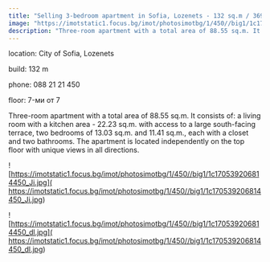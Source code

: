 ```yaml
---
title: "Selling 3-bedroom apartment in Sofia, Lozenets - 132 sq.m / 369,700 EUR :: imot.bg Ad"
image: "https://imotstatic1.focus.bg/imot/photosimotbg/1/450//big1/1c170539206814450_tT.jpg"
description: "Three-room apartment with a total area of 88.55 sq.m. It consists of: a living room with a kitchen area - 22.23 sq.m. with access to a large south-facing terrace, two bedrooms of 13.03 sq.m. and 11.41 sq.m., each with a closet and two bathrooms. The apartment is located independently on the top floor with unique views in all directions."
---
```


location: City of Sofia, Lozenets

build: 132 m

phone: 088 21 21 450

floor: 7-ми от 7

Three-room apartment with a total area of 88.55 sq.m. It consists of: a living room with a kitchen area - 22.23 sq.m. with access to a large south-facing terrace, two bedrooms of 13.03 sq.m. and 11.41 sq.m., each with a closet and two bathrooms. The apartment is located independently on the top floor with unique views in all directions.


![https://imotstatic1.focus.bg/imot/photosimotbg/1/450//big1/1c170539206814450_Ji.jpg]( https://imotstatic1.focus.bg/imot/photosimotbg/1/450//big1/1c170539206814450_Ji.jpg)


![https://imotstatic1.focus.bg/imot/photosimotbg/1/450//big1/1c170539206814450_dl.jpg]( https://imotstatic1.focus.bg/imot/photosimotbg/1/450//big1/1c170539206814450_dl.jpg)


